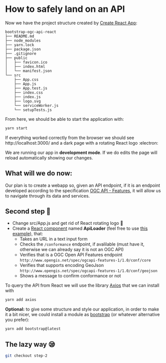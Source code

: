 # How to safely land on an API

Now we have the project structure created by [Create React App](https://github.com/facebook/create-react-app):

```
bootstrap-ogc-api-react
├── README.md
├── node_modules
├── yarn.lock
├── package.json
├── .gitignore
├── public
│   ├── favicon.ico
│   ├── index.html
│   └── manifest.json
└── src
    ├── App.css
    ├── App.js
    ├── App.test.js
    ├── index.css
    ├── index.js
    ├── logo.svg
    └── serviceWorker.js
    └── setupTests.js
```

From here, we should be able to start the application with:

```bash
yarn start
```

If everything worked correctly from the browser we should see http://localhost:3000/ and a dark page with a rotating React logo :electron:

We are running our app in **development mode**. If we do edits the page will reload automatically showing our changes.

## What will we do now:

Our plan is to create a webapp so, given an API endpoint, if it is an endpoint developed according to the specification [OGC API - Features](http://docs.ogc.org/is/17-069r3/17-069r3.html), it will allow us to navigate through its data and services.

## Second step :rocket: 

- Change src/App.js and get rid of React rotating logo :wave:
- Create a [React component](https://reactjs.org/docs/components-and-props.html) named **ApiLoader** (feel free to use [this example](https://github.com/Luoghi-indomiti/bootstrap-ogc-api-react/blob/step-1/src/api/exampleemptycomponent.js)), that:
    - Takes an URL in a text input form
    - Checks the `/conformance` endpoint, if avalilable (must have it, otherwise we can already say it is not an OGC API)
    - Verifies that is a OGC Open API Features endpoint `http://www.opengis.net/spec/ogcapi-features-1/1.0/conf/core`
    - Verifies that supports encoding GeoJson `http://www.opengis.net/spec/ogcapi-features-1/1.0/conf/geojson`
    - Shows a message to confirm conformance or not


To query the API from React we will use the library [Axios](https://axios-http.com/docs/intro) that we can install with

```bash
yarn add axios
```

**Optional:** to give some structure and style our application, in order to make it a bit nicer, we could install a module as [bootstrap](https://react-bootstrap.github.io/) (or whatever alternative you prefer):

```bash
yarn add bootstrap@latest
```


## The lazy way :sleepy:

```bash
git checkout step-2
```

